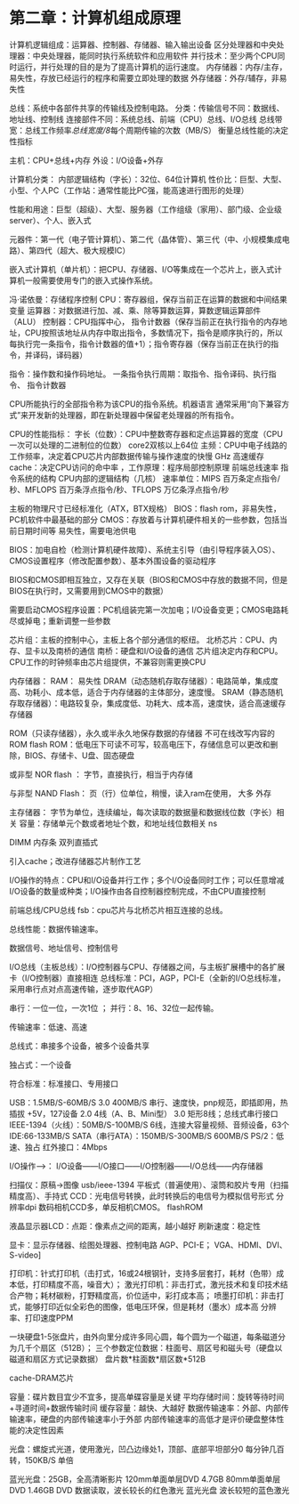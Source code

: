 # 第二章：计算机组成原理



计算机逻辑组成：运算器、控制器、存储器、输入输出设备
区分处理器和中央处理器：中央处理器，能同时执行系统软件和应用软件
并行技术：至少两个CPU同时运行，并行处理的目的是为了提高计算机的运行速度。
内存储器：内存/主存，易失性，存放已经运行的程序和需要立即处理的数据
外存储器：外存/辅存，非易失性

总线：系统中各部件共享的传输线及控制电路。
分类：传输信号不同：数据线、地址线、控制线
      连接部件不同：系统总线、前端（CPU）总线、I/O总线
总线带宽：总线工作频率*总线宽度/8*每个周期传输的次数（MB/S）
衡量总线性能的决定性指标

主机：CPU+总线+内存
外设：I/O设备+外存

计算机分类：
内部逻辑结构（字长）：32位、64位计算机
性价比：巨型、大型、小型、个人PC（工作站：通常性能比PC强，能高速进行图形的处理）

性能和用途：巨型（超级）、大型、服务器（工作组级（家用）、部门级、企业级server）、个人、嵌入式

元器件：第一代（电子管计算机）、第二代（晶体管）、第三代（中、小规模集成电路）、第四代（超大、极大规模IC）

嵌入式计算机（单片机）：把CPU、存储器、I/O等集成在一个芯片上，嵌入式计算机一般需要使用专门的嵌入式操作系统。

冯·诺依曼：存储程序控制
CPU：寄存器组，保存当前正在运算的数据和中间结果变量
运算器：对数据进行加、减、乘、除等算数运算，算数逻辑运算部件（ALU）
控制器：CPU指挥中心， 指令计数器（保存当前正在执行指令的内存地址，CPU按照该地址从内存中取出指令，多数情况下，指令是顺序执行的，所以每执行完一条指令，指令计数器的值+1）；指令寄存器（保存当前正在执行的指令，并译码，译码器）

指令：操作数和操作码地址。 一条指令执行周期：取指令、指令译码、执行指令、 指令计数器

CPU所能执行的全部指令称为该CPU的指令系统。机器语言
通常采用“向下兼容方式”来开发新的处理器，即在新处理器中保留老处理器的所有指令。

CPU的性能指标：
字长（位数）：CPU中整数寄存器和定点运算器的宽度（CPU一次可以处理的二进制位的位数） core2双核以上64位
主频：CPU中电子线路的工作频率，决定着CPU芯片内部数据传输与操作速度的快慢  GHz
高速缓存cache：决定CPU访问的命中率 ，工作原理：程序局部控制原理
前端总线速率
指令系统的结构
CPU内部的逻辑结构（几核）
速率单位：MIPS 百万条定点指令/秒、MFLOPS 百万条浮点指令/秒、TFLOPS 万亿条浮点指令/秒



主板的物理尺寸已经标准化（ATX，BTX规格）
BIOS：flash rom，非易失性，PC机软件中最基础的部分
CMOS：存放着与计算机硬件相关的一些参数，包括当前日期时间等 易失性，需要电池供电

BIOS：加电自检（检测计算机硬件故障）、系统主引导（由引导程序装入OS）、CMOS设置程序（修改配置参数）、基本外围设备的驱动程序

BIOS和CMOS即相互独立，又存在关联（BIOS和CMOS中存放的数据不同，但是BIOS在执行时，又需要用到CMOS中的数据）

需要启动CMOS程序设置：PC机组装完第一次加电；I/O设备变更；CMOS电路耗尽或掉电；重新调整一些参数

芯片组：主板的控制中心，主板上各个部分通信的枢纽。
北桥芯片：CPU、内存、显卡以及南桥的通信
南桥：硬盘和I/O设备的通信
芯片组决定内存和CPU。CPU工作的时钟频率由芯片组提供，不兼容则需更换CPU

内存储器：
RAM：  易失性
DRAM（动态随机存取存储器）：电路简单，集成度高、功耗小、成本低，适合于内存储器的主体部分，速度慢。
SRAM（静态随机存取存储器）：电路较复杂，集成度低、功耗大、成本高，速度快，适合高速缓存存储器

ROM（只读存储器），永久或半永久地保存数据的存储器
不可在线改写内容的ROM
flash ROM：低电压下可读不可写，较高电压下，存储信息可以更改和删除，BIOS、存储卡、U盘、固态硬盘

或非型 NOR flash  ： 字节，直接执行，相当于内存储

与非型 NAND Flash： 页（行）位单位，稍慢，读入ram在使用， 大多 外存



主存储器：
字节为单位，连续编址，每次读取的数据量和数据线位数（字长）相关
容量：存储单元个数或者地址个数，和地址线位数相关
ns 

DIMM 内存条    双列直插式

引入cache；改进存储器芯片制作工艺







I/O操作的特点：CPU和I/O设备并行工作；多个I/O设备同时工作；可以任意增减I/O设备的数量或种类；I/O操作由各自控制器控制完成，不由CPU直接控制

前端总线/CPU总线  fsb：cpu芯片与北桥芯片相互连接的总线。

总线性能：数据传输速率。

数据信号、地址信号、控制信号

I/O总线（主板总线）：I/O控制器与CPU、存储器之间，与主板扩展槽中的各扩展卡（I/O控制器）直接相连
总线标准：PCI，AGP，PCI-E（全新的I/O总线标准，采用串行点对点高速传输，逐步取代AGP）

串行：一位一位，一次1位   ；  并行：8、16、32位一起传输。

传输速率：低速、高速

总线式：串接多个设备，被多个设备共享

独占式：一个设备

符合标准：标准接口、专用接口



USB：1.5MB/S-60MB/S 3.0 400MB/S  串行、速度快，pnp规范，即插即用，热插拔 +5V，127设备  2.0 4线（A、B、Mini型）  3.0 矩形8线；总线式串行接口
IEEE-1394（火线）：50MB/S-100MB/S  6线，连接大容量视频、音频设备，63个
IDE:66-133MB/S
SATA（串行ATA）：150MB/S-300MB/S  600MB/S
PS/2：低速、独占
红外接口：4Mbps

I/O操作-->：
I/O设备——I/O接口——I/O控制器——I/O总线——内存储器


扫描仪：原稿->图像        usb/ieee-1394
平板式（普遍使用）、滚筒和胶片专用（扫描精度高）、手持式
CCD：光电信号转换，此时转换后的电信号为模拟信号形式
分辨率dpi
数码相机CCD多，单反相机CMOS。   flashROM


液晶显示器LCD：点距：像素点之间的距离，越小越好
刷新速度：稳定性

显卡：显示存储器、绘图处理器、控制电路
AGP、PCI-E；  VGA、HDMI、DVI、S-video]

打印机：针式打印机（击打式，16或24根钢针，支持多层套打，耗材（色带）成本低，打印精度不高，噪音大）；
激光打印机：非击打式，激光技术和复印技术结合产物；耗材碳粉，打野精度高，价位适中，彩打成本高；
喷墨打印机：非击打式，能够打印近似全彩色的图像，低电压环保，但是耗材（墨水）成本高
分辨率、打印速度PPM

一块硬盘1-5张盘片，由外向里分成许多同心圆，每个圆为一个磁道，每条磁道分为几千个扇区（512B）；
三个参数定位数据：柱面号、扇区号和磁头号（硬盘以磁道和扇区方式记录数据）
盘片数\*柱面数\*扇区数*512B

cache-DRAM芯片

容量：碟片数目宜少不宜多，提高单碟容量是关键
平均存储时间：旋转等待时间+寻道时间+数据传输时间
缓存容量：越快、大越好
数据传输速率：外部、内部传输速率，硬盘的内部传输速率小于外部
内部传输速率的高低才是评价硬盘整体性能的决定性因素

光盘：螺旋式光道，使用激光，凹凸边缘处1，顶部、底部平坦部分0
每分钟几百转，150KB/S 单倍

蓝光光盘：25GB，全高清晰影片
120mm单面单层DVD 4.7GB
80mm单面单层DVD 1.46GB
DVD 数据读取，波长较长的红色激光
蓝光光盘 波长较短的蓝色激光